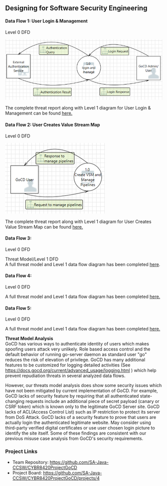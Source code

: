 ## Designing for Software Security Engineering
#### Data Flow 1: User Login & Management
Level 0 DFD

![Level 0 for User Login & Management](https://github.com/SA-Java-CCSW/CYBR8420ProjectGoCD/blob/master/Threat%20Models/UserLoginDFDLevel0.PNG)

The complete threat report along with Level 1 diagram for User Login & Management can be found <a href = "https://sa-java-ccsw.github.io/CYBR8420ProjectGoCD/Threat%20Models/UserLoginDFDLevel1.htm">here.</a>

#### Data Flow 2: User Creates Value Stream Map
Level 0 DFD

![Level 0 for User Login & Management](https://github.com/SA-Java-CCSW/CYBR8420ProjectGoCD/blob/master/Threat%20Models/UserCreatesVSMDFDLevel0-2.PNG)

The complete threat report along with Level 1 diagram for User Creates Value Stream Map can be found <a href = "https://sa-java-ccsw.github.io/CYBR8420ProjectGoCD/Threat%20Models/UserCreatesVSMDFDLevel1.htm">here.</a>

#### Data Flow 3:
Level 0 DFD  

Threat Model/Level 1 DFD  
A full threat model and Level 1 data flow diagram has been completed <a href = "https://swrp.github.io/CYBR8420-SemesterProject/InternalClusterCommunication_ThreatReport.htm">here</a>.

#### Data Flow 4:
Level 0 DFD

A full threat model and Level 1 data flow diagram has been completed <a href = "https://swrp.github.io/CYBR8420-SemesterProject/AnalystQueriesForFraudReprts.htm">here.</a>

#### Data Flow 5:
Level 0 DFD

A full threat model and Level 1 data flow diagram has been completed <a href = "https://swrp.github.io/CYBR8420-SemesterProject/AlertToFraudAnalyst.htm">here.</a>

**Threat Model Analysis**  
GoCD has various ways to authenticate identity of users which makes spoofing users attack very unlikely. Role based access control and the default behavior of running go-server daemon as standard user "go" reduces the risk of elevation of privilege. GoCD has many additional features to be customized for logging detailed activities (See https://docs.gocd.org/current/advanced_usage/logging.html ) which help prevent repudiation threats in several analyzed data flows.

However, our threats model analysis does show some security issues which have not been mitigated by current implementation of GoCD. For example, GoCD lacks of security feature by requiring that all authenticated state-changing requests include an additional piece of secret payload (canary or CSRF token) which is known only to the legitimate GoCD Server site. GoCD lacks of ACL(Access Control List) such as IP restriction to protect its server from DoS Attack. GoCD lacks of a security feature to prove that users are actually login the authenticated legitimate website. May consider using third-party verified digital certificates or use user chosen login picture to identify the site itself. Some of these findings are consistent with our previous misuse case analysis from GoCD's security requirements.

### Project Links
* Team Repository: https://github.com/SA-Java-CCSW/CYBR8420ProjectGoCD
* Project Board: https://github.com/SA-Java-CCSW/CYBR8420ProjectGoCD/projects/4
